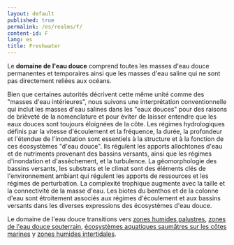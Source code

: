 ```yaml
---
layout: default
published: true
permalink: /es/realms/f/
content-id: F
lang: es
title: Freshwater
---
```


Le **domaine de l'eau douce** comprend toutes les masses d'eau douce permanentes et temporaires ainsi que les masses d'eau saline qui ne sont pas directement reliées aux océans. 

Bien que certaines autorités décrivent cette même unité comme des "masses d'eau intérieures", nous suivons une interprétation conventionnelle qui inclut les masses d'eau salines dans les "eaux douces" pour des raisons de brièveté de la nomenclature et pour éviter de laisser entendre que les eaux douces sont toujours éloignées de la côte. Les régimes hydrologiques définis par la vitesse d'écoulement et la fréquence, la durée, la profondeur et l'étendue de l'inondation sont essentiels à la structure et à la fonction de ces écosystèmes "d'eau douce". Ils régulent les apports allochtones d'eau et de nutriments provenant des bassins versants, ainsi que les régimes d'inondation et d'assèchement, et la turbulence. La géomorphologie des bassins versants, les substrats et le climat sont des éléments clés de l'environnement ambiant qui régulent les apports de ressources et les régimes de perturbation. La complexité trophique augmente avec la taille et la connectivité de la masse d'eau. Les biotes du benthos et de la colonne d'eau sont étroitement associés aux régimes d'écoulement et aux bassins versants dans les diverses expressions des écosystèmes d'eau douce.

Le domaine de l'eau douce transitions vers [zones humides palustres](/explore/realms/TF), [zones de l'eau douce souterrain](/explore/realms/SF), [écosystèmes aquatiques saumâtres sur les côtes marines](/explore/realms/FM) y [zones humides intertidales](/explore/realms/MFT).
